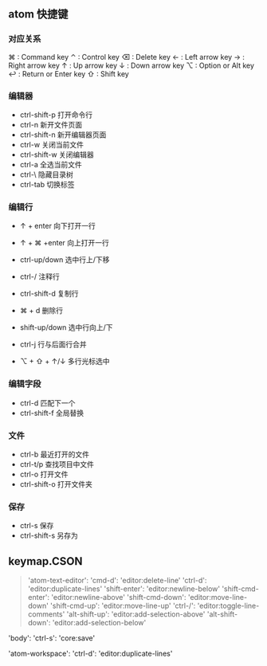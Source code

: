 
## atom 快捷键

### 对应关系
⌘ : Command key
⌃ : Control key
⌫ : Delete key
← : Left arrow key
→ : Right arrow key
↑ : Up arrow key
↓ : Down arrow key
⌥ : Option or Alt key
↩ : Return or Enter key
⇧ : Shift key

### 编辑器
+ ctrl-shift-p 打开命令行
+ ctrl-n 新开文件页面
+ ctrl-shift-n 新开编辑器页面
+ ctrl-w 关闭当前文件
+ ctrl-shift-w 关闭编辑器
+ ctrl-a 全选当前文件
+ ctrl-\ 隐藏目录树
+ ctrl-tab 切换标签
### 编辑行
+ ↑ + enter 向下打开一行
+ ↑ + ⌘ +enter 向上打开一行
+ ctrl-up/down 选中行上/下移
+ ctrl-/ 注释行
+ ctrl-shift-d 复制行
+ ⌘ + d 删除行
+ shift-up/down 选中行向上/下
+ ctrl-j 行与后面行合并

+ ⌥ + ⇧ + ↑/↓  多行光标选中
### 编辑字段
+ ctrl-d 匹配下一个
+ ctrl-shift-f 全局替换
### 文件
+ ctrl-b 最近打开的文件
+ ctrl-t/p 查找项目中文件
+ ctrl-o 打开文件
+ ctrl-shift-o 打开文件夹
### 保存
+ ctrl-s 保存
+ ctrl-shift-s 另存为


## keymap.CSON
> 'atom-text-editor':
  'cmd-d': 'editor:delete-line'
  'ctrl-d': 'editor:duplicate-lines'
  'shift-enter': 'editor:newline-below'
  'shift-cmd-enter': 'editor:newline-above'
  'shift-cmd-down': 'editor:move-line-down'
  'shift-cmd-up': 'editor:move-line-up'
  'ctrl-/': 'editor:toggle-line-comments'
  'alt-shift-up': 'editor:add-selection-above'
  'alt-shift-down': 'editor:add-selection-below'

'body':
  'ctrl-s': 'core:save'


'atom-workspace':
  'ctrl-d': 'editor:duplicate-lines'
